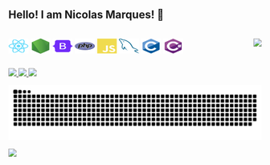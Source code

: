 
## Hello! I am Nicolas Marques! 👋

<div style="display: inline_block"><br>
      <img
        align="center"
        height="30"
        width="40"
        src="https://raw.githubusercontent.com/devicons/devicon/master/icons/react/react-original.svg"
      >
      <img
        align="center"
        height="30"
        width="40"
        src="https://raw.githubusercontent.com/devicons/devicon/master/icons/nodejs/nodejs-original.svg"
      >
      <img
        align="center"
        height="30"
        width="40"
        src="https://raw.githubusercontent.com/devicons/devicon/master/icons/bootstrap/bootstrap-plain.svg"
      >
      <img
        align="center"
        height="30"
        width="40"
        src="https://raw.githubusercontent.com/devicons/devicon/master/icons/php/php-original.svg"
      >
      <img
        align="center"
        height="30"
        width="40"
        src="https://raw.githubusercontent.com/devicons/devicon/master/icons/javascript/javascript-plain.svg"
      >
     <img
        align="center"
        height="30"
        width="40"
        src="https://raw.githubusercontent.com/devicons/devicon/master/icons/mysql/mysql-original.svg"
      >
      <img
        align="center"
        height="30"
        width="40"
        src="https://raw.githubusercontent.com/devicons/devicon/master/icons/c/c-original.svg"
      >
       <img
        align="center"
        height="30"
        width="40"
        src="https://raw.githubusercontent.com/devicons/devicon/master/icons/csharp/csharp-original.svg"
      >
      <img 
        align="right" 
        src="https://media.giphy.com/media/vzO0Vc8b2VBLi/giphy.gif"
      >
</div>

##

<div> 
    <a 
      href="https://www.instagram.com/nicolaasz/"
      target="_blank"
    >
      <img
        src="https://img.shields.io/badge/-Instagram-%23E4405F?style=for-the-badge&logo=instagram&logoColor=white"
        target="_blank"
      >
    </a>
    <a 
      href="mailto:nimarques1207@gmail.com"
      target="_blank"
    >
      <img
        src="https://img.shields.io/badge/-Gmail-%23333?style=for-the-badge&logo=gmail&logoColor=white"
        target="_blank"
      >
    </a>
    <a 
      href="https://www.linkedin.com/in/nimarques1207/"
      target="_blank"
    >
      <img
        src="https://img.shields.io/badge/-LinkedIn-%230077B5?style=for-the-badge&logo=linkedin&logoColor=white"
        target="_blank"
      >
    </a>
 
  ![Snake animation](https://github.com/wellingtoncarneirobarbosa/wellingtoncarneirobarbosa/blob/output/github-contribution-grid-snake.svg)
  
</div>

<img loading="lazy" height="180em" src="https://github-readme-stats.vercel.app/api/top-langs/?username=Nicoxdzin&layout=compact&hide_border=false&langs_count=7&theme=nightowl"/>
